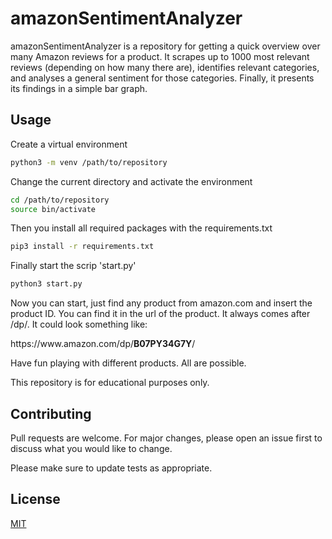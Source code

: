 # amazonSentimentAnalyzer

amazonSentimentAnalyzer is a repository for getting a quick overview over many Amazon reviews for a product. It scrapes up to 1000 most relevant reviews (depending on how many there are), identifies relevant categories, and analyses a general sentiment for those categories. Finally, it presents its findings in a simple bar graph.

## Usage

Create a virtual environment

```bash
python3 -m venv /path/to/repository
```

Change the current directory and activate the environment

```bash
cd /path/to/repository
source bin/activate
```
Then you install all required packages with the requirements.txt

```bash
pip3 install -r requirements.txt
```
Finally start the scrip 'start.py'

```bash
python3 start.py
``` 

Now you can start, just find any product from amazon.com and insert the product ID. You can find it in the url of the product. It always comes after /dp/. It could look something like: 

ht<span>tps://www<span>.amazon.co</span>m/dp</span>/**B07PY34G7Y**/

Have fun playing with different products. All are possible.

This repository is for educational purposes only.

## Contributing
Pull requests are welcome. For major changes, please open an issue first to discuss what you would like to change.

Please make sure to update tests as appropriate.

## License
[MIT](https://choosealicense.com/licenses/mit/)
